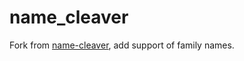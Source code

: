 # name_cleaver
Fork from [name-cleaver](https://github.com/sunlightlabs/name-cleaver), add support of family names.
